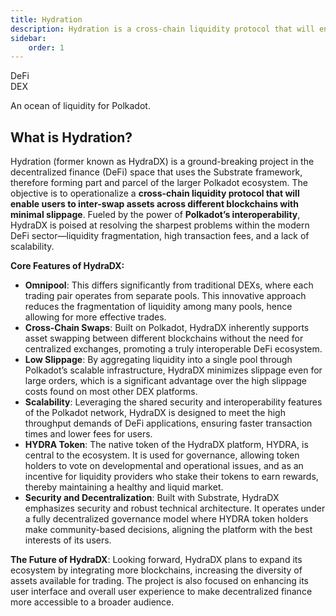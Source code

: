 ```yaml
---
title: Hydration
description: Hydration is a cross-chain liquidity protocol that will enable users to inter-swap assets across different blockchains with minimal slippage
sidebar:
    order: 1
---
```

DeFi  
 DEX  

An ocean of liquidity for Polkadot.

What is Hydration?
------------------

Hydration (former known as HydraDX) is a ground-breaking project in the decentralized finance (DeFi) space that uses the Substrate framework, therefore forming part and parcel of the larger Polkadot ecosystem. The objective is to operationalize a **cross-chain liquidity protocol that will enable users to inter-swap assets across different blockchains with minimal slippage**. Fueled by the power of **Polkadot’s interoperability**, HydraDX is poised at resolving the sharpest problems within the modern DeFi sector—liquidity fragmentation, high transaction fees, and a lack of scalability.

**Core Features of HydraDX:**

- **Omnipool**: This differs significantly from traditional DEXs, where each trading pair operates from separate pools. This innovative approach reduces the fragmentation of liquidity among many pools, hence allowing for more effective trades.
- **Cross-Chain Swaps**: Built on Polkadot, HydraDX inherently supports asset swapping between different blockchains without the need for centralized exchanges, promoting a truly interoperable DeFi ecosystem.
- **Low Slippage**: By aggregating liquidity into a single pool through Polkadot’s scalable infrastructure, HydraDX minimizes slippage even for large orders, which is a significant advantage over the high slippage costs found on most other DEX platforms.
- **Scalability**: Leveraging the shared security and interoperability features of the Polkadot network, HydraDX is designed to meet the high throughput demands of DeFi applications, ensuring faster transaction times and lower fees for users.
- **HYDRA Token**: The native token of the HydraDX platform, HYDRA, is central to the ecosystem. It is used for governance, allowing token holders to vote on developmental and operational issues, and as an incentive for liquidity providers who stake their tokens to earn rewards, thereby maintaining a healthy and liquid market.
- **Security and Decentralization**: Built with Substrate, HydraDX emphasizes security and robust technical architecture. It operates under a fully decentralized governance model where HYDRA token holders make community-based decisions, aligning the platform with the best interests of its users.

**The Future of HydraDX**: Looking forward, HydraDX plans to expand its ecosystem by integrating more blockchains, increasing the diversity of assets available for trading. The project is also focused on enhancing its user interface and overall user experience to make decentralized finance more accessible to a broader audience.
